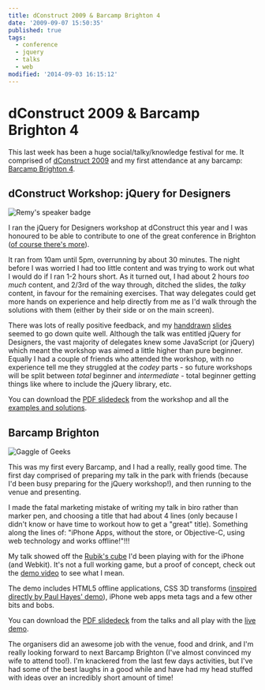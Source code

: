 ```yaml
---
title: dConstruct 2009 & Barcamp Brighton 4
date: '2009-09-07 15:50:35'
published: true
tags:
  - conference
  - jquery
  - talks
  - web
modified: '2014-09-03 16:15:12'
---
```

# dConstruct 2009 & Barcamp Brighton 4

This last week has been a huge social/talky/knowledge festival for me. It comprised of [dConstruct 2009](http://2009.dconstruct.org/ "dConstruct 2009") and my first attendance at any barcamp: [Barcamp Brighton 4](http://www.barcampbrighton.org/ "BarCampBrighton &#8211; 5th &amp; 6th September 2009").

<!--more-->
## dConstruct Workshop: jQuery for Designers

<img src="/images/dconstruct09.jpg" alt="Remy's speaker badge" />

I ran the jQuery for Designers workshop at dConstruct this year and I was honoured to be able to contribute to one of the great conference in Brighton ([of course there's more](http://full-frontal.org)).

It ran from 10am until 5pm, overrunning by about 30 minutes.  The night before I was worried I had too little content and was trying to work out what I would do if I ran 1-2 hours short.  As it turned out, I had about 2 hours *too much* content, and 2/3rd of the way through, ditched the slides, the *talky* content, in favour for the remaining exercises.  That way delegates could get more hands on experience and help directly from me as I'd walk through the solutions with them (either by their side or on the main screen).

There was lots of really positive feedback, and my [handdrawn](http://www.flickr.com/photos/remysharp/3896735012/) [slides](http://www.flickr.com/photos/remysharp/3895957857/) seemed to go down quite well.  Although the talk was entitled jQuery for Designers, the vast majority of delegates knew some JavaScript (or jQuery) which meant the workshop was aimed a little higher than pure beginner.  Equally I had a couple of friends who attended the workshop, with no experience tell me they struggled at the *codey* parts - so future workshops will be split between *total* beginner and *intermediate* - total beginner getting things like where to include the jQuery library, etc.

You can download the [PDF slidedeck](/downloads/j4d-dconstruct.pdf) from the workshop and all the [examples and solutions](/downloads/j4d-dconstruct.zip).

## Barcamp Brighton

<img src="/images/bcb4.jpg" alt="Gaggle of Geeks" />

This was my first every Barcamp, and I had a really, really good time.  The first day comprised of preparing my talk in the park with friends (because I'd been busy preparing for the jQuery workshop!), and then running to the venue and presenting.

I made the fatal marketing mistake of writing my talk in biro rather than marker pen, and choosing a title that had about 4 lines (only because I didn't know or have time to workout how to get a "great" title).  Something along the lines of: "iPhone Apps, without the store, or Objective-C, using web technology and works offline!"!!!

My talk showed off the [Rubik's cube](http://icnhz.com/rubiks) I'd been playing with for the iPhone (and Webkit).  It's not a full working game, but a proof of concept, check out the [demo video](/downloads/iphone-rubiks-demo.mov) to see what I mean.

The demo includes HTML5 offline applications, CSS 3D transforms ([inspired directly by Paul Hayes' demo](http://www.fofronline.com/2009-07/animated-css3-cube-interface-using-3d-transforms/)), iPhone web apps meta tags and a few other bits and bobs.

You can download the [PDF slidedeck](/downloads/barcampbrighton4.pdf) from the talks and all play with the [live demo](http://icnhz.com/rubiks).

The organisers did an awesome job with the venue, food and drink, and I'm really looking forward to next Barcamp Brighton (I've almost convinced my wife to attend too!).  I'm knackered from the last few days activities, but I've had some of the best laughs in a good while and have had my head stuffed with ideas over an incredibly short amount of time!

